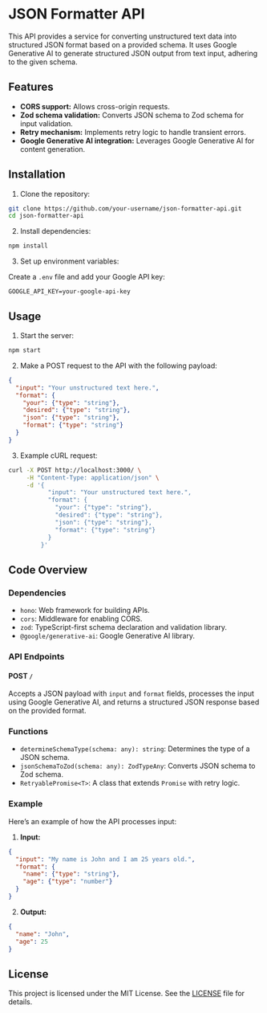 # JSON Formatter API

This API provides a service for converting unstructured text data into structured JSON format based on a provided schema. It uses Google Generative AI to generate structured JSON output from text input, adhering to the given schema.

## Features

- **CORS support:** Allows cross-origin requests.
- **Zod schema validation:** Converts JSON schema to Zod schema for input validation.
- **Retry mechanism:** Implements retry logic to handle transient errors.
- **Google Generative AI integration:** Leverages Google Generative AI for content generation.

## Installation

1. Clone the repository:

```bash
git clone https://github.com/your-username/json-formatter-api.git
cd json-formatter-api
```

2. Install dependencies:

```bash
npm install
```

3. Set up environment variables:

Create a `.env` file and add your Google API key:

```plaintext
GOOGLE_API_KEY=your-google-api-key
```

## Usage

1. Start the server:

```bash
npm start
```

2. Make a POST request to the API with the following payload:

```json
{
  "input": "Your unstructured text here.",
  "format": {
    "your": {"type": "string"},
    "desired": {"type": "string"},
    "json": {"type": "string"},
    "format": {"type": "string"}
  }
}
```

3. Example cURL request:

```bash
curl -X POST http://localhost:3000/ \
     -H "Content-Type: application/json" \
     -d '{
           "input": "Your unstructured text here.",
           "format": {
             "your": {"type": "string"},
             "desired": {"type": "string"},
             "json": {"type": "string"},
             "format": {"type": "string"}
           }
         }'
```

## Code Overview

### Dependencies

- `hono`: Web framework for building APIs.
- `cors`: Middleware for enabling CORS.
- `zod`: TypeScript-first schema declaration and validation library.
- `@google/generative-ai`: Google Generative AI library.

### API Endpoints

#### POST `/`

Accepts a JSON payload with `input` and `format` fields, processes the input using Google Generative AI, and returns a structured JSON response based on the provided format.

### Functions

- `determineSchemaType(schema: any): string`: Determines the type of a JSON schema.
- `jsonSchemaToZod(schema: any): ZodTypeAny`: Converts JSON schema to Zod schema.
- `RetryablePromise<T>`: A class that extends `Promise` with retry logic.

### Example

Here’s an example of how the API processes input:

1. **Input:**

```json
{
  "input": "My name is John and I am 25 years old.",
  "format": {
    "name": {"type": "string"},
    "age": {"type": "number"}
  }
}
```

2. **Output:**

```json
{
  "name": "John",
  "age": 25
}
```

## License

This project is licensed under the MIT License. See the [LICENSE](LICENSE) file for details.


